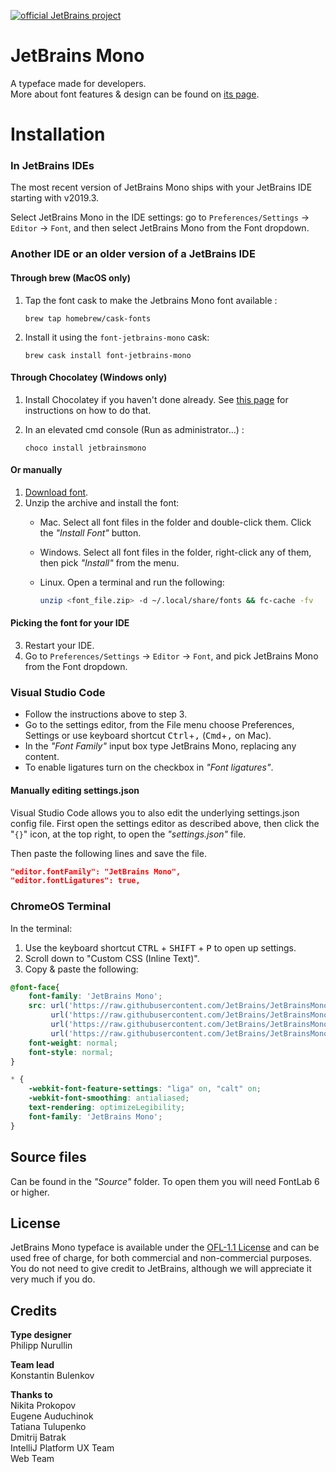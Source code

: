 [![official JetBrains project](http://jb.gg/badges/official.svg)](https://confluence.jetbrains.com/display/ALL/JetBrains+on+GitHub)

# JetBrains Mono
A typeface made for developers. \
More about font features & design can be found on [its page](https://jetbrains.com/mono/).

# **Installation**

### **In JetBrains IDEs**

The most recent version of JetBrains Mono ships with your JetBrains IDE starting with v2019.3.

Select JetBrains Mono in the IDE settings: go to `Preferences/Settings` → `Editor` → `Font`, and then select JetBrains Mono from the Font dropdown.

### Another IDE or an older version of a JetBrains IDE
#### Through brew (MacOS only)
1. Tap the font cask to make the Jetbrains Mono font available :

    ```console
    brew tap homebrew/cask-fonts
    ```
2. Install it using the `font-jetbrains-mono` cask:

   ```console
   brew cask install font-jetbrains-mono
   ```
   
#### Through Chocolatey (Windows only)
1. Install Chocolatey if you haven't done already. See [this page](https://chocolatey.org/install) for instructions on how to do that.
2. In an elevated cmd console (Run as administrator...) :

    ```console
    choco install jetbrainsmono
    ```

#### Or manually
1. [Download font](https://github.com/JetBrains/JetBrainsMono/releases/latest). 
2. Unzip the archive and install the font:
   - Mac. Select all font files in the folder and double-click them. Click the *"Install Font"* button.
   - Windows. Select all font files in the folder, right-click any of them, then pick *"Install"* from the menu.
   - Linux. Open a terminal and run the following:
   
      ```bash
      unzip <font_file.zip> -d ~/.local/share/fonts && fc-cache -fv
      ```

#### Picking the font for your IDE
3. Restart your IDE.
4. Go to `Preferences/Settings` → `Editor` → `Font`, and pick JetBrains Mono from the Font dropdown.

### **Visual Studio Code** 

* Follow the instructions above to step 3.
* Go to the settings editor, from the File menu choose Preferences, Settings or use keyboard shortcut <kbd>Ctrl</kbd>+<kbd>,</kbd> (<kbd>Cmd</kbd>+<kbd>,</kbd> on Mac).
* In the *"Font Family"* input box type JetBrains Mono, replacing any content.
* To enable ligatures turn on the checkbox in *"Font ligatures"*.

#### **Manually editing settings.json**

Visual Studio Code allows you to also edit the underlying settings.json config file. First open the settings editor as described above, then click the "`{}`" icon, at the top right, to open the *"settings.json"* file.

Then paste the following lines and save the file.

```json
"editor.fontFamily": "JetBrains Mono",
"editor.fontLigatures": true,
```

### **ChromeOS Terminal**
In the terminal:
1. Use the keyboard shortcut <kbd>CTRL</kbd> + <kbd>SHIFT</kbd> + <kbd>P</kbd> to open up settings.
2. Scroll down to "Custom CSS (Inline Text)".
3. Copy & paste the following:

```css
@font-face{
    font-family: 'JetBrains Mono';
    src: url('https://raw.githubusercontent.com/JetBrains/JetBrainsMono/master/web/eot/JetBrainsMono-Regular.eot') format('embedded-opentype'),
         url('https://raw.githubusercontent.com/JetBrains/JetBrainsMono/master/web/woff2/JetBrainsMono-Regular.woff2') format('woff2'),
         url('https://raw.githubusercontent.com/JetBrains/JetBrainsMono/master/web/woff/JetBrainsMono-Regular.woff') format('woff'),
         url('https://raw.githubusercontent.com/JetBrains/JetBrainsMono/master/ttf/JetBrainsMono-Regular.ttf') format('truetype');
    font-weight: normal;
    font-style: normal;
}

* {
    -webkit-font-feature-settings: "liga" on, "calt" on;
    -webkit-font-smoothing: antialiased;
    text-rendering: optimizeLegibility;
    font-family: 'JetBrains Mono';
}
```

## Source files

Can be found in the *"Source"* folder. To open them you will need FontLab 6 or higher.

## License

JetBrains Mono typeface is available under the [OFL-1.1 License](https://github.com/JetBrains/JetBrainsMono/blob/master/LICENSE) and can be used free of charge, for both commercial and non-commercial purposes. You do not need to give credit to JetBrains, although we will appreciate it very much if you do.

## Credits

**Type designer**\
Philipp Nurullin

**Team lead**\
Konstantin Bulenkov

**Thanks to**\
Nikita Prokopov\
Eugene Auduchinok\
Tatiana Tulupenko\
Dmitrij Batrak\
IntelliJ Platform UX Team\
Web Team
